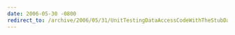 ```yaml
---
date: 2006-05-30 -0800
redirect_to: /archive/2006/05/31/UnitTestingDataAccessCodeWithTheStubDataReader.aspx/
---
```

